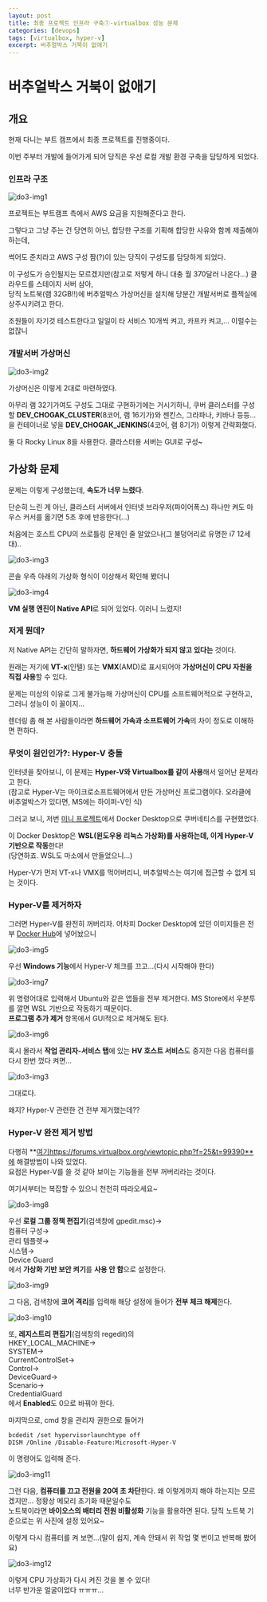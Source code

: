 ```yaml
---
layout: post
title: 최종 프로젝트 인프라 구축①-virtualbox 성능 문제
categories: [devops]
tags: [virtualbox, hyper-v]
excerpt: 버추얼박스 거북이 없애기
---
```


# 버추얼박스 거북이 없애기

## 개요

현재 다니는 부트 캠프에서 최종 프로젝트를 진행중이다.  

이번 주부터 개발에 들어가게 되어 당직은 우선 로컬 개발 환경 구축을 담당하게 되었다.

### 인프라 구조

![do3-img1](/images/posts/devops3-img1.png)

프로젝트는 부트캠프 측에서 AWS 요금을 지원해준다고 한다.  

그렇다고 그냥 주는 건 당연히 아닌, 합당한 구조를 기획해 합당한 사유와 함께 제출해야 하는데,  

썩어도 준치라고 AWS 구성 짬(?)이 있는 당직이 구성도를 담당하게 되었다.

이 구성도가 승인될지는 모르겠지만(참고로 저렇게 하니 대충 월 370달러 나온다...) 클라우드를 스테이지 서버 삼아,  
당직 노트북(램 32GB!!)에 버추얼박스 가상머신을 설치해 당분간 개발서버로 플젝실에 상주시키려고 한다.

조원들이 자기것 테스트한다고 일일이 타 서비스 10개씩 켜고, 카프카 켜고,... 이럴수는 없잖니

### 개발서버 가상머신

![do3-img2](/images/posts/devops3-img2.png)

가상머신은 이렇게 2대로 마련하였다.

아무리 램 32기가여도 구성도 그대로 구현하기에는 거시기하니, 쿠버 클러스터를 구성할 **DEV_CHOGAK_CLUSTER**(8코어, 램 16기가)와 젠킨스, 그라파나, 키바나 등등...을 컨테이너로 넣을 **DEV_CHOGAK_JENKINS**(4코어, 램 8기가) 이렇게 간략화했다.

둘 다 Rocky Linux 8을 사용한다. 클라스터용 서버는 GUI로 구성~

## 가상화 문제

문제는 이렇게 구성했는데, **속도가 너무 느렸다**.  

단순히 느린 게 아닌, 클라스터 서버에서 인터넷 브라우저(파이어폭스) 하나만 켜도 마우스 커서를 옮기면 5초 후에 반응한다(...)

처음에는 호스트 CPU의 쓰로틀링 문제인 줄 알았으나(그 불덩어리로 유명한 i7 12세대)..

![do3-img3](/images/posts/devops3-img3.png)

콘솔 우측 아래의 가상화 형식이 이상해서 확인해 봤더니

![do3-img4](/images/posts/devops3-img4.png)

**VM 실행 엔진이 Native API**로 되어 있었다. 이러니 느렸지!

### 저게 뭔데?

저 Native API는 간단히 말하자면, **하드웨어 가상화가 되지 않고 있다는** 것이다.

원래는 저기에 **VT-x**(인텔) 또는 **VMX**(AMD)로 표시되어야 **가상머신이 CPU 자원을 직접 사용**할 수 있다.

문제는 미상의 이유로 그게 불가능해 가상머신이 CPU를 소프트웨어적으로 구현하고, 그러니 성능이 이 꼴이지...

렌더링 좀 해 본 사람들이라면 **하드웨어 가속과 소프트웨어 가속**의 차이 정도로 이해하면 편하다.

### 무엇이 원인인가?: Hyper-V 충돌

인터넷을 찾아보니, 이 문제는 **Hyper-V와 Virtualbox를 같이 사용**해서 일어난 문제라고 한다.  
(참고로 Hyper-V는 마이크로소프트웨어에서 만든 가상머신 프로그램이다. 오라클에 버추얼박스가 있다면, MS에는 하이퍼-V인 식)

그러고 보니, 저번 [미니 프로젝트](https://kreator-kaebal.github.io/posts/devops1/)에서 Docker Desktop으로 쿠버네티스를 구현했었다.

이 Docker Desktop은 **WSL(윈도우용 리눅스 가상화)를 사용하는데, 이게 Hyper-V 기반으로 작동**한다!  
(당연하죠. WSL도 마소에서 만들었으니...)

Hyper-V가 먼저 VT-x나 VMX를 먹어버리니, 버추얼박스는 여기에 접근할 수 없게 되는 것이다.

### Hyper-V를 제거하자

그러면 Hyper-V를 완전히 꺼버리자. 어차피 Docker Desktop에 있던 이미지들은 전부 [Docker Hub](https://hub.docker.com/)에 넣어놨으니

![do3-img5](/images/posts/devops3-img5.png)

우선 **Windows 기능**에서 Hyper-V 체크를 끄고...(다시 시작해야 한다)

![do3-img7](/images/posts/devops3-img7.png)

위 명령어대로 입력해서 Ubuntu와 같은 앱들을 전부 제거한다. MS Store에서 우분투를 깔면 WSL 기반으로 작동하기 때문이다.  
**프로그램 추가 제거** 항목에서 GUI적으로 제거해도 된다.

![do3-img6](/images/posts/devops3-img6.png)

혹시 몰라서 **작업 관리자-서비스 탭**에 있는 **HV 호스트 서비스**도 중지한 다음 컴퓨터를 다시 한번 껐다 켜면...




![do3-img3](/images/posts/devops3-img3.png)

그대로다.

왜지? Hyper-V 관련한 건 전부 제거했는데??

### Hyper-V 완전 제거 방법

다행히 **[여기](https://www.acmicpc.net/problem/14888)https://forums.virtualbox.org/viewtopic.php?f=25&t=99390**에 해결방법이 나와 있었다.  
요점은 Hyper-V를 쓸 것 같아 보이는 기능들을 전부 꺼버리라는 것이다.

여기서부터는 복잡할 수 있으니 천천히 따라오세요~

![do3-img8](/images/posts/devops3-img8.png)

우선 **로컬 그룹 정책 편집기**(검색창에 gpedit.msc)→  
컴퓨터 구성→  
관리 템플렛→  
시스템→  
Device Guard  
에서 **가상화 기반 보안 켜기**를 **사용 안 함**으로 설정한다.

![do3-img9](/images/posts/devops3-img9.png)

그 다음, 검색창에 **코어 격리**를 입력해 해당 설정에 들어가 **전부 체크 해제**한다.

![do3-img10](/images/posts/devops3-img10.png)

또, **레지스트리 편집기**(검색창의 regedit)의  
HKEY_LOCAL_MACHINE→  
SYSTEM→  
CurrentControlSet→  
Control→  
DeviceGuard→  
Scenario→  
CredentialGuard  
에서 **Enabled**도 0으로 바꿔야 한다.

마지막으로, cmd 창을 관리자 권한으로 들어가  

```bash
bcdedit /set hypervisorlaunchtype off
DISM /Online /Disable-Feature:Microsoft-Hyper-V
```

이 명령어도 입력해 준다.

![do3-img11](/images/posts/devops3-img11.png)

그런 다음, **컴퓨터를 끄고 전원을 20여 초 차단**한다. 왜 이렇게까지 해야 하는지는 모르겠지만... 정황상 메모리 초기화 때문일수도  
노트북이라면 **바이오스의 배터리 전원 비활성화** 기능을 활용하면 된다. 당직 노트북 기준으로는 위 사진에 설정 있어요~

이렇게 다시 컴퓨터를 켜 보면...(말이 쉽지, 계속 안돼서 위 작업 몇 번이고 반복해 봤어요)





![do3-img12](/images/posts/devops3-img12.png)

이렇게 CPU 가상화가 다시 켜진 것을 볼 수 있다!  
너무 반가운 얼굴이었다 ㅠㅠㅠ...